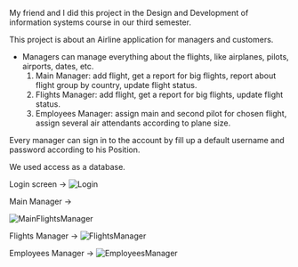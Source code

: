 My friend and I did this project in the Design and Development of information systems course in our third semester.

This project is about an Airline application for managers and customers.
- Managers can manage everything about the flights, like airplanes, pilots, airports, dates, etc.
  1) Main Manager: add flight, get a report for big flights, report about flight group by country, update flight status.
  2) Flights Manager: add flight, get a report for big flights, update flight status.
  3) Employees Manager: assign main and second pilot for chosen flight, assign several air attendants according to plane size.

Every manager can sign in to the account by fill up a default username and password according to his Position.

We used access as a database.


Login screen -> ![Login](https://user-images.githubusercontent.com/110395806/187702099-ce924cb2-6ae5-470e-89be-c18bd3790af5.png)

Main Manager -> 


![MainFlightsManager](https://user-images.githubusercontent.com/110395806/187702679-e196d13a-12f3-4527-b175-065fa059aa02.png)

Flights Manager -> ![FlightsManager](https://user-images.githubusercontent.com/110395806/187702745-654eb810-59bc-4d7d-8426-20d45e954121.png)

Employees Manager -> ![EmployeesManager](https://user-images.githubusercontent.com/110395806/187702799-e692eb58-7673-4f7c-8187-1bfab0709651.png)
